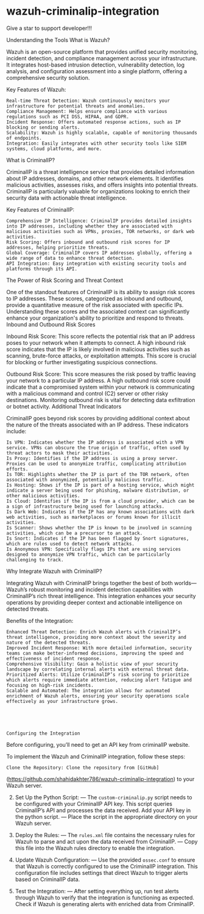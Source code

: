 # wazuh-criminalip-integration



Give a star to support developer!!!



Understanding the Tools
What is Wazuh?

Wazuh is an open-source platform that provides unified security monitoring, incident detection, and compliance management across your infrastructure. It integrates host-based intrusion detection, vulnerability detection, log analysis, and configuration assessment into a single platform, offering a comprehensive security solution.

Key Features of Wazuh:

    Real-time Threat Detection: Wazuh continuously monitors your infrastructure for potential threats and anomalies.
    Compliance Management: Helps ensure compliance with various regulations such as PCI DSS, HIPAA, and GDPR.
    Incident Response: Offers automated response actions, such as IP blocking or sending alerts.
    Scalability: Wazuh is highly scalable, capable of monitoring thousands of endpoints.
    Integration: Easily integrates with other security tools like SIEM systems, cloud platforms, and more.

What is CriminalIP?

CriminalIP is a threat intelligence service that provides detailed information about IP addresses, domains, and other network elements. It identifies malicious activities, assesses risks, and offers insights into potential threats. CriminalIP is particularly valuable for organizations looking to enrich their security data with actionable threat intelligence.

Key Features of CriminalIP:

    Comprehensive IP Intelligence: CriminalIP provides detailed insights into IP addresses, including whether they are associated with malicious activities such as VPNs, proxies, TOR networks, or dark web activities.
    Risk Scoring: Offers inbound and outbound risk scores for IP addresses, helping prioritize threats.
    Global Coverage: CriminalIP covers IP addresses globally, offering a wide range of data to enhance threat detection.
    API Integration: Easy integration with existing security tools and platforms through its API.

The Power of Risk Scoring and Threat Context

One of the standout features of CriminalIP is its ability to assign risk scores to IP addresses. These scores, categorized as inbound and outbound, provide a quantitative measure of the risk associated with specific IPs. Understanding these scores and the associated context can significantly enhance your organization's ability to prioritize and respond to threats.
Inbound and Outbound Risk Scores

Inbound Risk Score: This score reflects the potential risk that an IP address poses to your network when it attempts to connect. A high inbound risk score indicates that the IP is likely involved in malicious activities such as scanning, brute-force attacks, or exploitation attempts. This score is crucial for blocking or further investigating suspicious connections.

Outbound Risk Score: This score measures the risk posed by traffic leaving your network to a particular IP address. A high outbound risk score could indicate that a compromised system within your network is communicating with a malicious command and control (C2) server or other risky destinations. Monitoring outbound risk is vital for detecting data exfiltration or botnet activity.
Additional Threat Indicators

CriminalIP goes beyond risk scores by providing additional context about the nature of the threats associated with an IP address. These indicators include:

    Is VPN: Indicates whether the IP address is associated with a VPN service. VPNs can obscure the true origin of traffic, often used by threat actors to mask their activities.
    Is Proxy: Identifies if the IP address is using a proxy server. Proxies can be used to anonymize traffic, complicating attribution efforts.
    Is TOR: Highlights whether the IP is part of the TOR network, often associated with anonymized, potentially malicious traffic.
    Is Hosting: Shows if the IP is part of a hosting service, which might indicate a server being used for phishing, malware distribution, or other malicious activities.
    Is Cloud: Identifies if the IP is from a cloud provider, which can be a sign of infrastructure being used for launching attacks.
    Is Dark Web: Indicates if the IP has any known associations with dark web activities, such as marketplaces or forums known for illicit activities.
    Is Scanner: Shows whether the IP is known to be involved in scanning activities, which can be a precursor to an attack.
    Is Snort: Indicates if the IP has been flagged by Snort signatures, which are rules used to detect network attacks.
    Is Anonymous VPN: Specifically flags IPs that are using services designed to anonymize VPN traffic, which can be particularly challenging to track.

Why Integrate Wazuh with CriminalIP?

Integrating Wazuh with CriminalIP brings together the best of both worlds—Wazuh’s robust monitoring and incident detection capabilities with CriminalIP’s rich threat intelligence. This integration enhances your security operations by providing deeper context and actionable intelligence on detected threats.

Benefits of the Integration:

    Enhanced Threat Detection: Enrich Wazuh alerts with CriminalIP’s threat intelligence, providing more context about the severity and nature of the detected threats.
    Improved Incident Response: With more detailed information, security teams can make better-informed decisions, improving the speed and effectiveness of incident response.
    Comprehensive Visibility: Gain a holistic view of your security landscape by correlating internal alerts with external threat data.
    Prioritized Alerts: Utilize CriminalIP’s risk scoring to prioritize which alerts require immediate attention, reducing alert fatigue and focusing on high-risk incidents.
    Scalable and Automated: The integration allows for automated enrichment of Wazuh alerts, ensuring your security operations scale effectively as your infrastructure grows.





    Configuring the Integration

Before configuring, you’ll need to get an API key from criminalIP website.

To implement the Wazuh and CriminalIP integration, follow these steps:

    Clone the Repository: Clone the repository from [GitHub]

(https://github.com/shahidakhter786/wazuh-criminalip-integration) to your Wazuh server.

2. Set Up the Python Script:
— The `custom-criminalip.py` script needs to be configured with your CriminalIP API key. This script queries CriminalIP’s API and processes the data received. Add your API key in the python script.
— Place the script in the appropriate directory on your Wazuh server.

3. Deploy the Rules:
— The `rules.xml` file contains the necessary rules for Wazuh to parse and act upon the data received from CriminalIP.
— Copy this file into the Wazuh rules directory to enable the integration.

4. Update Wazuh Configuration:
— Use the provided `ossec.conf` to ensure that Wazuh is correctly configured to use the CriminalIP integration. This configuration file includes settings that direct Wazuh to trigger alerts based on CriminalIP data.

5. Test the Integration:
— After setting everything up, run test alerts through Wazuh to verify that the integration is functioning as expected. Check if Wazuh is generating alerts with enriched data from CriminalIP.
